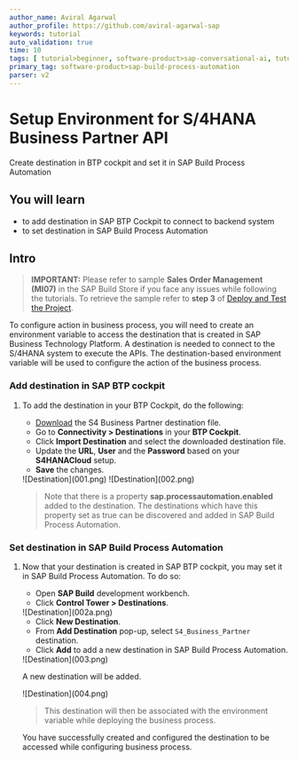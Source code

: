 ```yaml
---
author_name: Aviral Agarwal
author_profile: https://github.com/aviral-agarwal-sap
keywords: tutorial
auto_validation: true
time: 10
tags: [ tutorial>beginner, software-product>sap-conversational-ai, tutorial>free-tier]
primary_tag: software-product>sap-build-process-automation
parser: v2
---
```


# Setup Environment for S/4HANA Business Partner API
<!-- description --> Create destination in BTP cockpit and set it in SAP Build Process Automation

## You will learn
  - to add destination in SAP BTP Cockpit to connect to backend system
  - to set destination in SAP Build Process Automation


## Intro
> **IMPORTANT:** Please refer to sample **Sales Order Management (MI07)** in the SAP Build Store if you face any issues while following the tutorials. To retrieve the sample refer to **step 3** of [Deploy and Test the Project](spa-dropdown-value-help-filtering-test).

To configure action in business process, you will need to create an environment variable to access the destination that is created in SAP Business Technology Platform. A destination is needed to connect to the S/4HANA system to execute the APIs. The destination-based environment variable will be used to configure the action of the business process.


### Add destination in SAP BTP cockpit

1. To add the destination in your BTP Cockpit, do the following:

    - [Download](https://www.sap.com/registration/trial.f47300f6-63b8-4f22-b189-dbadd3c903d6.html?id=0050000000420272023) the S4 Business Partner destination file.
    - Go to **Connectivity > Destinations** in your **BTP Cockpit**.
    - Click **Import Destination** and select the downloaded destination file.
    - Update the **URL**, **User** and the **Password** based on your **S4HANACloud** setup.
    - **Save** the changes.

    <!-- border -->![Destination](001.png)

    <!-- border -->![Destination](002.png)

    > Note that there is a property **sap.processautomation.enabled** added to the destination. The destinations which have this property set as true can be discovered and added in SAP Build Process Automation.


### Set destination in SAP Build Process Automation

1. Now that your destination is created in SAP BTP cockpit, you may set it in SAP Build Process Automation. To do so:

    - Open **SAP Build** development workbench.
    - Click **Control Tower > Destinations**.
  
    <!-- border -->![Destination](002a.png)

    - Click **New Destination**.
    - From **Add Destination** pop-up, select `S4_Business_Partner` destination.
    - Click **Add** to add a new destination in SAP Build Process Automation.

    <!-- border -->![Destination](003.png)

    A new destination will be added.

    <!-- border -->![Destination](004.png)

    > This destination will then be associated with the environment variable while deploying the business process.

    You have successfully created and configured the destination to be accessed while configuring business process.
